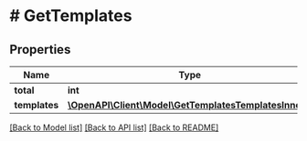 # # GetTemplates

## Properties

Name | Type | Description | Notes
------------ | ------------- | ------------- | -------------
**total** | **int** |  | [optional]
**templates** | [**\OpenAPI\Client\Model\GetTemplatesTemplatesInner[]**](GetTemplatesTemplatesInner.md) |  | [optional]

[[Back to Model list]](../../README.md#models) [[Back to API list]](../../README.md#endpoints) [[Back to README]](../../README.md)

